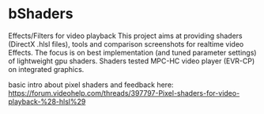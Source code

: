 # bShaders
Effects/Filters for video playback 
This project aims at providing shaders (DirectX .hlsl files), tools and comparison screenshots for realtime video Effects. The focus is on best implementation (and tuned parameter settings) of lightweight gpu shaders.
Shaders tested MPC-HC video player (EVR-CP) on integrated graphics.  

basic intro about pixel shaders and feedback here:
https://forum.videohelp.com/threads/397797-Pixel-shaders-for-video-playback-%28-hlsl%29

